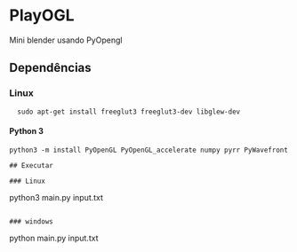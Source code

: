 # PlayOGL

Mini blender usando PyOpengl

## Dependências

### Linux 
```
  sudo apt-get install freeglut3 freeglut3-dev libglew-dev
```
#### Python 3
```
python3 -m install PyOpenGL PyOpenGL_accelerate numpy pyrr PyWavefront

## Executar

### Linux 
```
  python3 main.py input.txt
```

### windows
```
  python main.py input.txt
```
